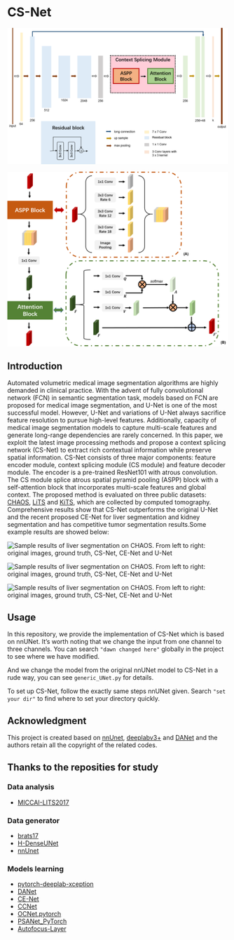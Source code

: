 # CS-Net

![Overview of context splicing network.](/image/csnet.png?raw=true)

![Overview of CS module.](/image/cs-block.png?raw=true)

## Introduction
Automated volumetric medical image segmentation algorithms are highly demanded in 
clinical practice. With the advent of fully convolutional network (FCN) in semantic 
segmentation task, models based on FCN are proposed for medical image segmentation, 
and U-Net is one of the most successful model. However, U-Net and variations of U-Net 
always sacrifice feature resolution to pursue high-level features. Additionally, 
capacity of medical image segmentation models to capture multi-scale features and 
generate long-range dependencies are rarely concerned. In this paper, we exploit the 
latest image processing methods and propose a context splicing network (CS-Net) to 
extract rich contextual information while preserve spatial information. CS-Net 
consists of three major components: feature encoder module, context splicing 
module (CS module) and feature decoder module. The encoder is a pre-trained 
ResNet101 with atrous convolution. The CS module splice atrous spatial pyramid 
pooling (ASPP) block with a self-attention block that incorporates multi-scale 
features and global context. The proposed method is evaluated on three public 
datasets: [CHAOS](https://chaos.grand-challenge.org/Combined_Healthy_Abdominal_Organ_Segmentation/), [LiTS](https://competitions.codalab.org/competitions/17094) and [KiTS](https://kits19.grand-challenge.org), which are collected by computed tomography. 
Comprehensive results show that CS-Net outperforms the original U-Net and the 
recent proposed CE-Net for liver segmentation and kidney segmentation and has 
competitive tumor segmentation results.Some example results are showed below:

![Sample results of liver segmentation on CHAOS. 
From left to right: original images, ground truth, 
CS-Net, CE-Net and U-Net](/image/chaos-exam.png?raw=true)

![Sample results of liver segmentation on CHAOS. 
From left to right: original images, ground truth, 
CS-Net, CE-Net and U-Net](/image/lits-exam.png?raw=true)

![Sample results of liver segmentation on CHAOS. 
From left to right: original images, ground truth, 
CS-Net, CE-Net and U-Net](/image/kits-exam.png?raw=true)

## Usage

In this repository, we provide the implementation of CS-Net which is based on nnUNet. It’s worth noting that we change the input from one channel to three channels. 
You can search `"dawn changed here"` globally in the project to see where we have modified.

And we change the model from the original nnUNet model to CS-Net in a rude way, you can see `generic_UNet.py` for details.

To set up CS-Net, follow the exactly same steps nnUNet given. Search `"set your dir"` to find where to set your directory quickly.

## Acknowledgment
This project is created based on [nnUnet](https://github.com/MIC-DKFZ/nnUNet), 
[deeplabv3+](https://github.com/jfzhang95/pytorch-deeplab-xception) 
and [DANet](https://github.com/junfu1115/DANet) and the authors retain all the copyright 
of the related codes. 

## Thanks to the reposities for study

### Data analysis

* [MICCAI-LITS2017](https://github.com/assassint2017/MICCAI-LITS2017)

### Data generator 
* [brats17](https://github.com/taigw/brats17)
* [H-DenseUNet](https://github.com/xmengli999/H-DenseUNet)
* [nnUnet](https://github.com/MIC-DKFZ/nnUNet)

### Models learning
* [pytorch-deeplab-xception](https://github.com/jfzhang95/pytorch-deeplab-xception)
* [DANet](https://github.com/junfu1115/DANet)
* [CE-Net](https://github.com/Guzaiwang/CE-Net)
* [CCNet](https://github.com/speedinghzl/CCNet)
* [OCNet.pytorch](https://github.com/PkuRainBow/OCNet.pytorch)
* [PSANet_PyTorch](https://github.com/cfzd/PSANet_PyTorch)
* [Autofocus-Layer](https://github.com/yaq007/Autofocus-Layer)
